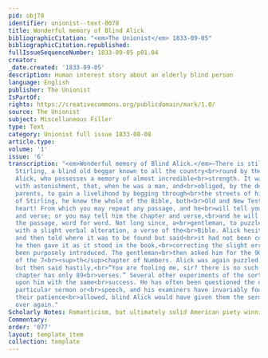 ```yaml
---
pid: obj78
identifier: unionist--text-0078
title: Wonderful memory of Blind Alick
bibliographicCitation: "<em>The Unionist</em> 1833-09-05"
bibliographicCitation.republished: 
fullIssueSequenceNumber: 1833-09-05 p01.04
creator: 
_date.created: '1833-09-05'
description: Human interest story about an elderly blind person
language: English
publisher: The Unionist
IsPartOf: 
rights: https://creativecommons.org/publicdomain/mark/1.0/
source: The Unionist
subject: Miscellaneous Filler
type: Text
category: Unionist full issue 1833-08-08
article.type: 
volume: '1'
issue: '6'
transcription: "<em>Wonderful memory of Blind Alick.</em>—There is still living at
  Stirling, a blind old beggar known to all the country<br>round by the name of blind
  Alick, who possesses a memory of almost incredible<br>strength. It was observed
  with astonishment, that, when he was a man, and<br>obliged, by the death of his
  parents, to gain a livelihood by begging through<br>the streets of his native town
  of Stirling, he knew the whole of the Bible, both<br>Old and New Testaments, by
  heart! From which you may repeat any passage, and he<br>will tell you the chapter
  and verse; or you may tell him the chapter and verse,<br>and he will repeat to you
  the passage, word for word. Not long since, a<br>gentleman, to puzzle him, read,
  with a slight verbal alteration, a verse of the<br>Bible. Alick hesitated a moment,
  and then told where it was to be found but said<br>it had not been correctly delivered;
  he then gave it as it stood in the book,<br>correcting the slight error that had
  been purposely introduced. The gentleman<br>then asked him for the 90<br><sup>th</sup>verse
  of the 7<br><sup>th</sup>chapter of Numbers. Alick was again puzzled for a moment,
  but then said hastily,<br>“You are fooling me, sir? there is no such verse—that
  chapter has only 89<br>verses.” Several other experiments of the sort were tried
  upon him with the same<br>success. He has often been questioned the day after any
  particular sermon or<br>speech, and his examiners have invariably found, that, had
  their patience<br>allowed, blind Alick would have given them the sermon or speech
  over again."
Scholarly Notes: Romanticism, but ultimately solid American piety winning, is interesting.
Commentary: 
order: '077'
layout: template_item
collection: template
---
```

